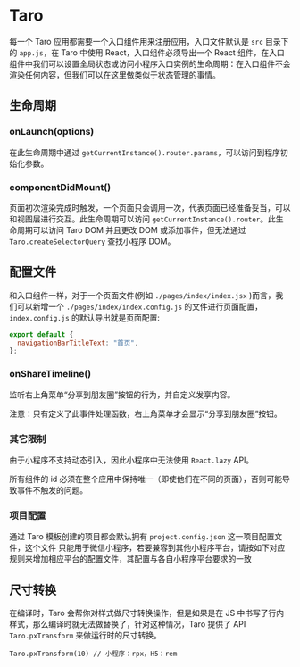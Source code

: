 # Taro

每一个 Taro 应用都需要一个入口组件用来注册应用，入口文件默认是 `src` 目录下的 `app.js`，在 Taro 中使用 React，入口组件必须导出一个 React 组件，在入口组件中我们可以设置全局状态或访问小程序入口实例的生命周期：在入口组件不会渲染任何内容，但我们可以在这里做类似于状态管理的事情。

## 生命周期

### onLaunch(options)

在此生命周期中通过 `getCurrentInstance().router.params`，可以访问到程序初始化参数。

### componentDidMount()

页面初次渲染完成时触发，一个页面只会调用一次，代表页面已经准备妥当，可以和视图层进行交互。此生命周期可以访问 `getCurrentInstance().router`。此生命周期可以访问 Taro DOM 并且更改 DOM 或添加事件，但无法通过 `Taro.createSelectorQuery` 查找小程序 DOM。

## 配置文件

和入口组件一样，对于一个页面文件(例如 `./pages/index/index.jsx` )而言，我们可以新增一个 `./pages/index/index.config.js` 的文件进行页面配置，`index.config.js` 的默认导出就是页面配置:

```js
export default {
  navigationBarTitleText: "首页",
};
```

### onShareTimeline()

监听右上角菜单“分享到朋友圈”按钮的行为，并自定义发享内容。

注意：只有定义了此事件处理函数，右上角菜单才会显示“分享到朋友圈”按钮。

### 其它限制

由于小程序不支持动态引入，因此小程序中无法使用 `React.lazy` API。

所有组件的 id 必须在整个应用中保持唯一（即使他们在不同的页面），否则可能导致事件不触发的问题。

### 项目配置

通过 Taro 模板创建的项目都会默认拥有 `project.config.json` 这一项目配置文件，这个文件 只能用于微信小程序，若要兼容到其他小程序平台，请按如下对应规则来增加相应平台的配置文件，其配置与各自小程序平台要求的一致


## 尺寸转换

在编译时，Taro 会帮你对样式做尺寸转换操作，但是如果是在 JS 中书写了行内样式，那么编译时就无法做替换了，针对这种情况，Taro 提供了 API `Taro.pxTransform` 来做运行时的尺寸转换。

`Taro.pxTransform(10) // 小程序：rpx，H5：rem`


